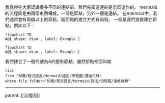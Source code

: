 我覺得在大家認識很多不同的連結前，我們先知道連結是怎麼運作的。
mermaid的流程圖是由兩個東西構成，一個是節點，另外一個是連結。
在mermaid中，我們通常會有兩個以上的節點。而節點的建立方式有兩個。
一個是我們直接建立節點，例如以下：
```Mermaid
flowchart TD
A@{ shape: diam , label: Example }
```
```mermaid
flowchart TD
A@{ shape: diam , label: Example }
```
我們建立了一個代號為A的菱形節點。雖然節點裡面叫做
```dataview
list
from "知識/程式語言/Mermaid/語法/流程圖/連結目錄"
where file.folder="知識/程式語言/Mermaid/語法/流程圖/連結目錄"
```
- - -
parent::[[流程圖]]


